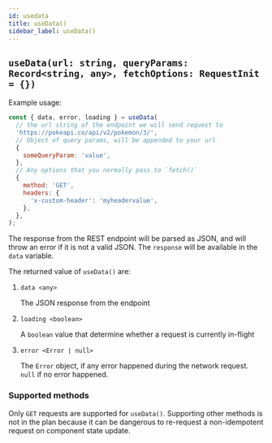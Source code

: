 ```yaml
---
id: usedata
title: useData()
sidebar_label: useData()
---
```


## `useData(url: string, queryParams: Record<string, any>, fetchOptions: RequestInit = {})`

Example usage:
```javascript
const { data, error, loading } = useData(
  // the url string of the endpoint we will send request to
  'https://pokeapi.co/api/v2/pokemon/3/', 
  // Object of query params, will be appended to your url
  {
    someQueryParam: 'value',
  }, 
  // Any options that you normally pass to `fetch()`
  {
    method: 'GET',
    headers: {
      'x-custom-header': 'myheadervalue',
    },
  },
);
```

The response from the REST endpoint will be parsed as JSON, and will throw an error if it is not a valid JSON. The `response` will be available in the `data` variable.

The returned value of `useData()` are:

1. `data <any>`

    The JSON response from the endpoint
2. `loading <boolean>`

    A `boolean` value that determine whether a request is currently in-flight
3. `error <Error | null>`

    The `Error` object, if any error happened during the network request. `null` if no error happened.

### Supported methods
Only `GET` requests are supported for `useData()`. Supporting other methods is not in the plan because it can be dangerous to re-request a non-idempotent request on component state update.
